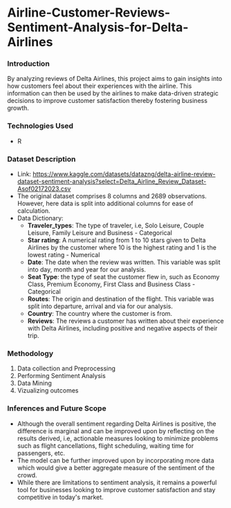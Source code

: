 # Airline-Customer-Reviews-Sentiment-Analysis-for-Delta-Airlines

### Introduction

By analyzing reviews of Delta Airlines, this project aims to gain insights into how customers feel about their experiences with the airline. This information can then be used by the airlines to make data-driven strategic decisions to improve customer satisfaction thereby fostering business growth.

### Technologies Used
- R

### Dataset Description
- Link: https://www.kaggle.com/datasets/datazng/delta-airline-review-dataset-sentiment-analysis?select=Delta_Airline_Review_Dataset-Asof02172023.csv
- The original dataset comprises 8 columns and 2689 observations. However, here data is split into additional columns for ease of calculation.
- Data Dictionary:
    - **Traveler_types**: The type of traveler, i.e, Solo Leisure, Couple Leisure, Family Leisure and Business - Categorical
    - **Star rating**: A numerical rating from 1 to 10 stars given to Delta Airlines by the customer where 10 is the highest rating and 1          is the lowest rating - Numerical
    - **Date**: The date when the review was written. This variable was split into day, month and year for our analysis.
    - **Seat Type**: the type of seat the customer flew in, such as Economy Class, Premium Economy, First Class and Business Class -               Categorical
    - **Routes**: The origin and destination of the flight. This variable was split into departure, arrival and via for our analysis.
    - **Country**: The country where the customer is from.
    - **Reviews**: The reviews a customer has written about their experience with Delta Airlines, including positive and negative aspects of       their trip.
      
### Methodology
1. Data collection and Preprocessing
2. Performing Sentiment Analysis
3. Data Mining
4. Vizualizing outcomes

### Inferences and Future Scope
- Although the overall sentiment regarding Delta Airlines is positive, the difference is marginal and can be improved upon by reflecting on the results derived, i.e, actionable measures looking to minimize problems such as flight cancellations, flight scheduling, waiting time for passengers, etc.
- The model can be further improved upon by incorporating more data which would give a better aggregate measure of the sentiment of the crowd.
- While there are limitations to sentiment analysis, it remains a powerful tool for businesses looking to improve customer satisfaction and stay competitive in today's market.






